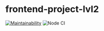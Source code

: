 # frontend-project-lvl2
[![Maintainability](https://api.codeclimate.com/v1/badges/00e32e6f7a722adcacf4/maintainability)](https://codeclimate.com/github/looleeluu/frontend-project-lvl2/maintainability)
![Node CI](https://github.com/looleeluu/frontend-project-lvl2/workflows/Node%20CI/badge.svg)
